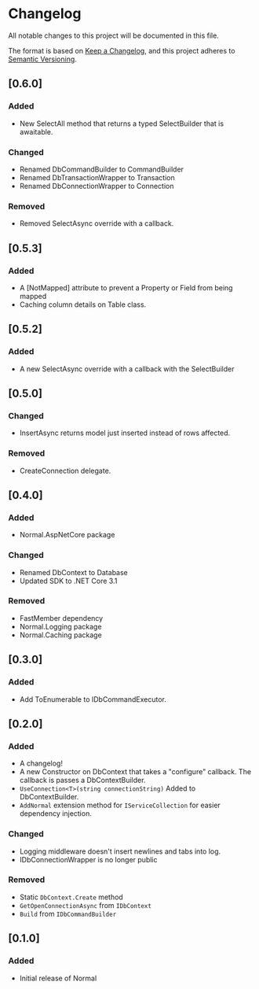 # Changelog
All notable changes to this project will be documented in this file.

The format is based on [Keep a Changelog](https://keepachangelog.com/en/1.0.0/),
and this project adheres to [Semantic Versioning](https://semver.org/spec/v2.0.0.html).

## [0.6.0]
### Added
- New SelectAll method that returns a typed SelectBuilder that is awaitable.
### Changed
- Renamed DbCommandBuilder to CommandBuilder
- Renamed DbTransactionWrapper to Transaction
- Renamed DbConnectionWrapper to Connection
### Removed
- Removed SelectAsync override with a callback.

## [0.5.3]
### Added
- A \[NotMapped\] attribute to prevent a Property or Field from being mapped
- Caching column details on Table class.

## [0.5.2]
### Added
- A new SelectAsync override with a callback with the SelectBuilder

## [0.5.0]
### Changed
- InsertAsync returns model just inserted instead of rows affected.
### Removed
- CreateConnection delegate.

## [0.4.0]
### Added
- Normal.AspNetCore package
### Changed
- Renamed DbContext to Database
- Updated SDK to .NET Core 3.1
### Removed
- FastMember dependency
- Normal.Logging package
- Normal.Caching package

## [0.3.0]
### Added
- Add ToEnumerable to IDbCommandExecutor.

## [0.2.0] 
### Added
- A changelog!
- A new Constructor on DbContext that takes a "configure" callback. The callback is passes a DbContextBuilder.
- `UseConnection<T>(string connectionString)` Added to DbContextBuilder.
- `AddNormal` extension method for `IServiceCollection` for easier dependency injection.
### Changed
- Logging middleware doesn't insert newlines and tabs into log.
- IDbConnectionWrapper is no longer public
### Removed
- Static `DbContext.Create` method
- `GetOpenConnectionAsync` from `IDbContext`
- `Build` from `IDbCommandBuilder`

## [0.1.0] 
### Added
- Initial release of Normal